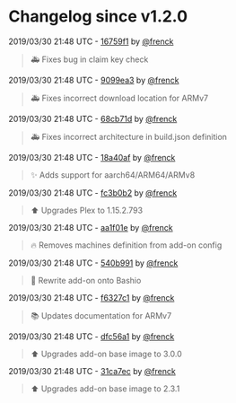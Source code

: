 # Changelog since v1.2.0

2019/03/30 21:48 UTC - [16759f1](https://github.com/hassio-addons/addon-plex/commit/16759f15f319d47c3de0978015cd045144640283) by [@frenck](https://github.com/frenck)
> :ambulance: Fixes bug in claim key check 

2019/03/30 21:48 UTC - [9099ea3](https://github.com/hassio-addons/addon-plex/commit/9099ea33827713480d6ad9b8827a296c9d0bd304) by [@frenck](https://github.com/frenck)
> :ambulance: Fixes incorrect download location for ARMv7 

2019/03/30 21:48 UTC - [68cb71d](https://github.com/hassio-addons/addon-plex/commit/68cb71db94af124e91fbb8568c3e139503eb7576) by [@frenck](https://github.com/frenck)
> :ambulance: Fixes incorrect architecture in build.json definition 

2019/03/30 21:48 UTC - [18a40af](https://github.com/hassio-addons/addon-plex/commit/18a40afdb9eea7ad9d43678a6ac82d756c398693) by [@frenck](https://github.com/frenck)
> :sparkles: Adds support for aarch64/ARM64/ARMv8 

2019/03/30 21:48 UTC - [fc3b0b2](https://github.com/hassio-addons/addon-plex/commit/fc3b0b2860177f49dcfe17adc64ceaf486ed0363) by [@frenck](https://github.com/frenck)
> :arrow_up: Upgrades Plex to 1.15.2.793 

2019/03/30 21:48 UTC - [aa1f01e](https://github.com/hassio-addons/addon-plex/commit/aa1f01eed0d4283dfc31b5ed3dc5fa3544f2ba0f) by [@frenck](https://github.com/frenck)
> :fire: Removes machines definition from add-on config 

2019/03/30 21:48 UTC - [540b991](https://github.com/hassio-addons/addon-plex/commit/540b9913e5c65f268f9ea0386fc9e500cb648274) by [@frenck](https://github.com/frenck)
> :hammer: Rewrite add-on onto Bashio 

2019/03/30 21:48 UTC - [f6327c1](https://github.com/hassio-addons/addon-plex/commit/f6327c1b49d93fe8104bb1041fa279be94a41778) by [@frenck](https://github.com/frenck)
> :books: Updates documentation for ARMv7 

2019/03/30 21:48 UTC - [dfc56a1](https://github.com/hassio-addons/addon-plex/commit/dfc56a1dd6b384c3d24664e8222a04756b79aa19) by [@frenck](https://github.com/frenck)
> :arrow_up: Upgrades add-on base image to 3.0.0 

2019/03/30 21:48 UTC - [31ca7ec](https://github.com/hassio-addons/addon-plex/commit/31ca7ec3f7e252061840b86c9f95e99e2ff7114e) by [@frenck](https://github.com/frenck)
> :arrow_up: Upgrades add-on base image to 2.3.1 

